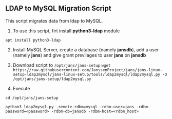 
## LDAP to MySQL Migration Script

This script migrates data from ldap to MySQL.

1. To use this script, firt install **python3-ldap** module

  `apt install python3-ldap`

2. Install MySQL Server, create a database (namely **jansdb**), add a user (namely **jans**) and
give grant previlages to user **jans** on **jansdb**

3. Download script to `/opt/jans/jans-setup`
  `wget https://raw.githubusercontent.com/JanssenProject/jans/jans-linux-setup-ldap2mysql/jans-linux-setup/tools/ldap2mysql/ldap2mysql.py -O /opt/jans/jans-setup/ldap2mysql.py`

4. Execute

  `cd /opt/jans/jans-setup`

  `python3 ldap2mysql.py -remote-rdbm=mysql -rdbm-user=jans -rdbm-password=<password> -rdbm-db=jansdb -rdbm-host=<rdbm_host>`

